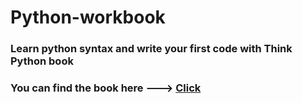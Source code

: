 # Python-workbook
### Learn python syntax and write your first code with Think Python book
### You can find the book here ---> <a href = "https://www.amazon.it/Think-Python-Like-Computer-Scientist/dp/1491939362/ref=sr_1_1?__mk_it_IT=%C3%85M%C3%85%C5%BD%C3%95%C3%91&crid=16DQYTMUUZYEB&dchild=1&keywords=think+python&qid=1613849494&sprefix=think+p%2Caps%2C189&sr=8-1" target="_blanck"> Click </a>

